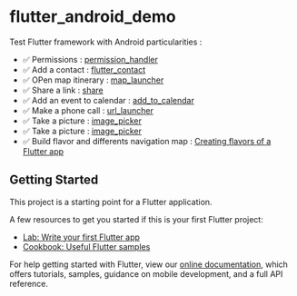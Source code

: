 # flutter_android_demo

Test Flutter framework with Android particularities :

- ✅ Permissions : [permission_handler](https://pub.dev/packages/permission_handler)
- ✅ Add a contact : [flutter_contact](https://pub.flutter-io.cn/packages/flutter_contact)
- ✅ OPen map itinerary : [map_launcher](https://pub.dev/packages/map_launcher)
- ✅ Share a link : [share](https://pub.dev/packages/share)
- ✅ Add an event to calendar : [add_to_calendar](https://pub.dev/packages/add_to_calendar)
- ✅ Make a phone call : [url_launcher](https://pub.dev/packages/url_launcher)
- ✅ Take a picture : [image_picker](https://pub.dev/packages/image_picker)
- ✅ Take a picture : [image_picker](https://pub.dev/packages/image_picker)
- ✅ Build flavor and differents navigation map : [Creating flavors of a Flutter app](https://cogitas.net/creating-flavors-of-a-flutter-app/)

## Getting Started

This project is a starting point for a Flutter application.

A few resources to get you started if this is your first Flutter project:

- [Lab: Write your first Flutter app](https://flutter.dev/docs/get-started/codelab)
- [Cookbook: Useful Flutter samples](https://flutter.dev/docs/cookbook)

For help getting started with Flutter, view our
[online documentation](https://flutter.dev/docs), which offers tutorials,
samples, guidance on mobile development, and a full API reference.
